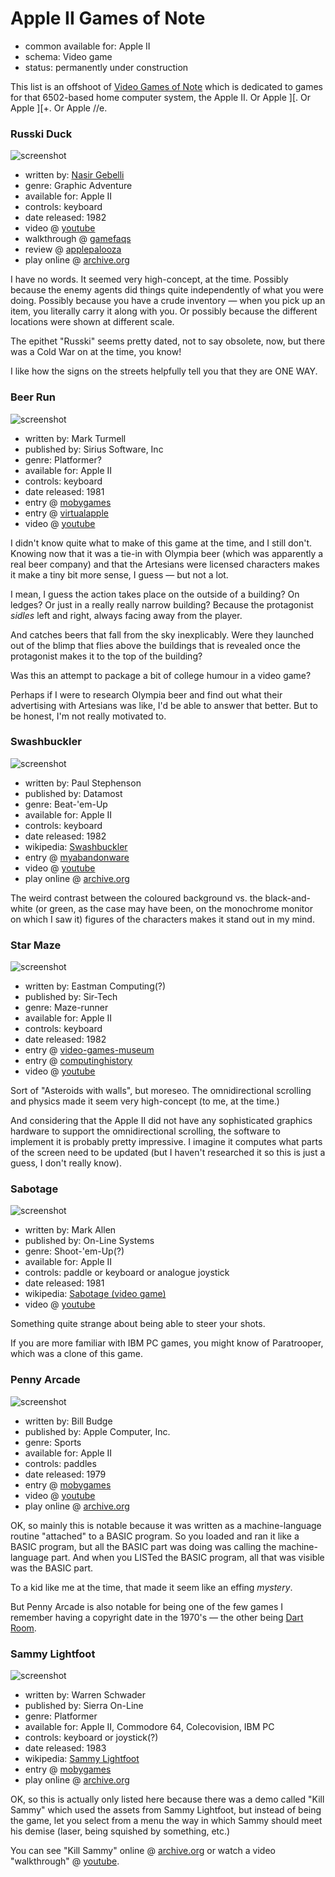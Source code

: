 Apple II Games of Note
======================

*   common available for: Apple II
*   schema: Video game
*   status: permanently under construction

This list is an offshoot of [Video Games of Note](Video%20Games%20of%20Note.md)
which is dedicated to games for that 6502-based home computer system, the
Apple II.  Or Apple ][.  Or Apple ][+.  Or Apple //e.

### Russki Duck

![screenshot](https://static.catseye.tc/archive/www.platypuscomix.net/applepalooza%252Frusski2.gif)

*   written by: [Nasir Gebelli](https://en.wikipedia.org/wiki/Nasir_Gebelli)
*   genre: Graphic Adventure
*   available for: Apple II
*   controls: keyboard
*   date released: 1982
*   video @ [youtube](https://www.youtube.com/watch?v=GjH2dmleaZY)
*   walkthrough @ [gamefaqs](https://www.gamefaqs.com/appleii/580574-russki-duck/faqs/10379)
*   review @ [applepalooza](http://www.platypuscomix.net/applepalooza/russkiduck.html)
*   play online @ [archive.org](https://archive.org/details/a2_Russki_Duck_1982_Gebelli_Software_cr_Mr._Xerox)

I have no words.  It seemed very high-concept, at the time.  Possibly because
the enemy agents did things quite independently of what you were doing.
Possibly because you have a crude inventory — when you pick up an item, you
literally carry it along with you.  Or possibly because the different
locations were shown at different scale.

The epithet "Russki" seems pretty dated, not to say obsolete, now, but there
was a Cold War on at the time, you know!

I like how the signs on the streets helpfully tell you that they are ONE WAY.

### Beer Run

![screenshot](https://static.catseye.tc/archive/www.mobygames.com/images%252Fshots%252Fs%252F819976-beer-run-apple-ii-screenshot-elevator-appears.jpg)

*   written by: Mark Turmell
*   published by: Sirius Software, Inc
*   genre: Platformer?
*   available for: Apple II
*   controls: keyboard
*   date released: 1981
*   entry @ [mobygames](http://www.mobygames.com/game/beer-run)
*   entry @ [virtualapple](http://www.virtualapple.org/beerrundisk.html)
*   video @ [youtube](https://www.youtube.com/watch?v=m0oU9ZfRnpw)

I didn't know quite what to make of this game at the time, and I still don't.
Knowing now that it was a tie-in with Olympia beer (which was apparently a
real beer company) and that the Artesians were licensed characters makes it
make a tiny bit more sense, I guess — but not a lot.

I mean, I guess the action takes place on the outside of a building?  On ledges?
Or just in a really really narrow building?  Because the protagonist *sidles*
left and right, always facing away from the player.

And catches beers that fall from the sky inexplicably.  Were they launched out
of the blimp that flies above the buildings that is revealed once the protagonist
makes it to the top of the building?

Was this an attempt to package a bit of college humour in a video game?

Perhaps if I were to research Olympia beer and find out what their advertising
with Artesians was like, I'd be able to answer that better.  But to be honest,
I'm not really motivated to.

### Swashbuckler

![screenshot](https://static.catseye.tc/archive/www.myabandonware.com/media%252Fscreenshots%252Fs%252Fswashbuckler-bkh%252Fthumbs%252Fswashbuckler_2.png)

*   written by: Paul Stephenson
*   published by: Datamost
*   genre: Beat-'em-Up
*   available for: Apple II
*   controls: keyboard
*   date released: 1982
*   wikipedia: [Swashbuckler](https://en.wikipedia.org/wiki/Swashbuckler_(video_game))
*   entry @ [myabandonware](http://www.myabandonware.com/game/swashbuckler-7n4)
*   video @ [youtube](https://www.youtube.com/watch?v=jnER7vX7yn0)
*   play online @ [archive.org](https://archive.org/details/a2_Swashbuckler_1982_Datamost)

The weird contrast between the coloured background vs. the black-and-white
(or green, as the case may have been, on the monochrome monitor on which I
saw it) figures of the characters makes it stand out in my mind.

### Star Maze

![screenshot](https://static.catseye.tc/archive/www.video-games-museum.com/en%252Fscreenshots%252FApple%252520II%252F3%252F13056-ingame-Star-Maze.png)

*   written by: Eastman Computing(?)
*   published by: Sir-Tech
*   genre: Maze-runner
*   available for: Apple II
*   controls: keyboard
*   date released: 1982
*   entry @ [video-games-museum](https://www.video-games-museum.com/en/game/Star-Maze/37/3/13056)
*   entry @ [computinghistory](http://www.computinghistory.org.uk/det/31821/Star-Maze/)
*   video @ [youtube](https://www.youtube.com/watch?v=dJQ-hnM_Gtw)

Sort of "Asteroids with walls", but moreseo.  The omnidirectional scrolling and physics
made it seem very high-concept (to me, at the time.)

And considering that the Apple II did not have any sophisticated graphics hardware
to support the omnidirectional scrolling, the software to implement it is probably
pretty impressive.  I imagine it computes what parts of the screen need to be updated
(but I haven't researched it so this is just a guess, I don't really know).

### Sabotage

![screenshot](https://static.catseye.tc/archive/upload.wikimedia.org/wikipedia%252Fen%252F6%252F65%252FSabotage_computer_game.png)

*   written by: Mark Allen
*   published by: On-Line Systems
*   genre: Shoot-'em-Up(?)
*   available for: Apple II
*   controls: paddle or keyboard or analogue joystick
*   date released: 1981
*   wikipedia: [Sabotage (video game)](https://en.wikipedia.org/wiki/Sabotage_(video_game))
*   video @ [youtube](https://www.youtube.com/watch?v=fbHW66AbzHA)

Something quite strange about being able to steer your shots.

If you are more familiar with IBM PC games, you might know of
Paratrooper, which was a clone of this game.

### Penny Arcade

![screenshot](https://static.catseye.tc/archive/archive.org/services%252Fimg%252Fa2_Penny_Arcade_1979_Apple)

*   written by: Bill Budge
*   published by: Apple Computer, Inc.
*   genre: Sports
*   available for: Apple II
*   controls: paddles
*   date released: 1979
*   entry @ [mobygames](http://www.mobygames.com/game/apple2/apple-tapes-introductory-programs-for-the-apple-ii-plus)
*   video @ [youtube](https://www.youtube.com/watch?v=4h67eM0RAdM)
*   play online @ [archive.org](https://archive.org/details/a2_Penny_Arcade_1979_Apple)

OK, so mainly this is notable because it was written as a machine-language
routine "attached" to a BASIC program.  So you loaded and ran it like a BASIC
program, but all the BASIC part was doing was calling the machine-language
part.  And when you LISTed the BASIC program, all that was visible was
the BASIC part.

To a kid like me at the time, that made it seem like an effing *mystery*.

But Penny Arcade is also notable for being one of the few games I remember having
a copyright date in the 1970's — the other being [Dart Room][].

### Sammy Lightfoot

![screenshot](https://static.catseye.tc/archive/www.mobygames.com/images%252Fshots%252Fl%252F88587-sammy-lightfoot-apple-ii-screenshot-using-the-trampoline.gif)

*   written by: Warren Schwader
*   published by: Sierra On-Line
*   genre: Platformer
*   available for: Apple II, Commodore 64, Colecovision, IBM PC
*   controls: keyboard or joystick(?)
*   date released: 1983
*   wikipedia: [Sammy Lightfoot](https://en.wikipedia.org/wiki/Sammy_Lightfoot)
*   entry @ [mobygames](http://www.mobygames.com/game/apple2/sammy-lightfoot)
*   play online @ [archive.org](https://archive.org/details/a2_Sammy_Lightfoot_1983_Sierra_cr_Mr._Krac_Man_o)

OK, so this is actually only listed here because there was a demo
called "Kill Sammy" which used the assets from Sammy Lightfoot, but
instead of being the game, let you select from a menu the way in
which Sammy should meet his demise (laser, being squished by something,
etc.)

You can see "Kill Sammy" online @ [archive.org](https://archive.org/details/a2_Kill_Sammy_19xx_Grue_The)
or watch a video "walkthrough" @ [youtube](https://www.youtube.com/watch?v=GfTJD8tvxi4).

[Dart Room]: Computer%20Sports%20Games%20of%20Note.md#dart-room

